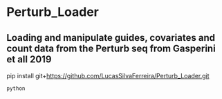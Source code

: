# Perturb_Loader
Loading and manipulate guides, covariates and count data from the Perturb seq from Gasperini et all 2019 
----

  
pip install git+https://github.com/LucasSilvaFerreira/Perturb_Loader.git

```
python

```
